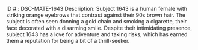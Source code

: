 ID # : DSC-MATE-1643
Description: Subject 1643 is a human female with striking orange eyebrows that contrast against their 90s brown hair. The subject is often seen donning a gold chain and smoking a cigarette, their face decorated with a disarming smile. Despite their intimidating presence, subject 1643 has a love for adventure and taking risks, which has earned them a reputation for being a bit of a thrill-seeker.
